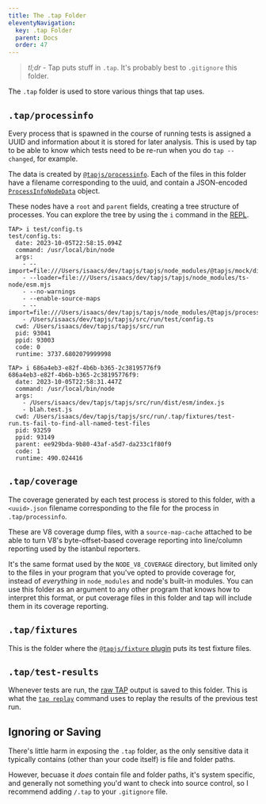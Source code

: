 ```yaml
---
title: The .tap Folder
eleventyNavigation:
  key: .tap Folder
  parent: Docs
  order: 47
---
```


> _tl;dr_ - Tap puts stuff in `.tap`. It's probably best to
> `.gitignore` this folder.

The `.tap` folder is used to store various things that tap uses.

## `.tap/processinfo`

Every process that is spawned in the course of running tests is
assigned a UUID and information about it is stored for later
analysis. This is used by tap to be able to know which tests need
to be re-run when you do `tap --changed`, for example.

The data is created by
[`@tapjs/processinfo`](https://github.com/tapjs/processinfo).
Each of the files in this folder have a filename corresponding to
the uuid, and contain a JSON-encoded
[`ProcessInfoNodeData`](https://tapjs.github.io/processinfo/interfaces/process_info_node.ProcessInfoNodeData.html)
object.

These nodes have a `root` and `parent` fields, creating a tree
structure of processes. You can explore the tree by using the `i`
command in the [REPL](./repl.md).

```
TAP> i test/config.ts
test/config.ts:
  date: 2023-10-05T22:58:15.094Z
  command: /usr/local/bin/node
  args:
    - --import=file:///Users/isaacs/dev/tapjs/tapjs/node_modules/@tapjs/mock/dist/esm/import.mjs
    - --loader=file:///Users/isaacs/dev/tapjs/tapjs/node_modules/ts-node/esm.mjs
    - --no-warnings
    - --enable-source-maps
    - --import=file:///Users/isaacs/dev/tapjs/tapjs/node_modules/@tapjs/processinfo/dist/esm/import.mjs
    - /Users/isaacs/dev/tapjs/tapjs/src/run/test/config.ts
  cwd: /Users/isaacs/dev/tapjs/tapjs/src/run
  pid: 93041
  ppid: 93003
  code: 0
  runtime: 3737.6802079999998

TAP> i 686a4eb3-e82f-4b6b-b365-2c38195776f9
686a4eb3-e82f-4b6b-b365-2c38195776f9:
  date: 2023-10-05T22:58:31.447Z
  command: /usr/local/bin/node
  args:
    - /Users/isaacs/dev/tapjs/tapjs/src/run/dist/esm/index.js
    - blah.test.js
  cwd: /Users/isaacs/dev/tapjs/tapjs/src/run/.tap/fixtures/test-run.ts-fail-to-find-all-named-test-files
  pid: 93259
  ppid: 93149
  parent: ee929bda-9b80-43af-a5d7-da233c1f80f9
  code: 1
  runtime: 490.024416
```

## `.tap/coverage`

The coverage generated by each test process is stored to this
folder, with a `<uuid>.json` filename corresponding to the file
for the process in `.tap/processinfo`.

These are V8 coverage dump files, with a `source-map-cache`
attached to be able to turn V8's byte-offset-based coverage
reporting into line/column reporting used by the istanbul
reporters.

It's the same format used by the `NODE_V8_COVERAGE` directory,
but limited only to the files in your program that you've opted
to provide coverage for, instead of _everything_ in
`node_modules` and node's built-in modules. You can use this
folder as an argument to any other program that knows how to
interpret this format, or put coverage files in this folder and
tap will include them in its coverage reporting.

## `.tap/fixtures`

This is the folder where the [`@tapjs/fixture`
plugin](./plugins/fixture.md) puts its test fixture files.

## `.tap/test-results`

Whenever tests are run, the [raw TAP](./tap-format.md) output is
saved to this folder. This is what the [`tap
replay`](./cli.11ty.js#tap-replay) command uses to replay the
results of the previous test run.

## Ignoring or Saving

There's little harm in exposing the `.tap` folder, as the only
sensitive data it typically contains (other than your code
itself) is file and folder paths.

However, becuase it _does_ contain file and folder paths, it's
system specific, and generally not something you'd want to check
into source control, so I recommend adding `/.tap` to your
`.gitignore` file.
